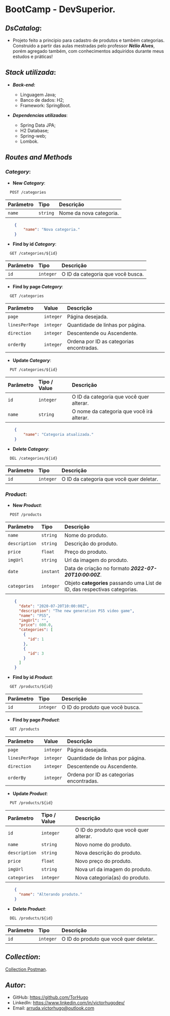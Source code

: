 
# BootCamp - DevSuperior. 
## _**DsCatalog**_:
- Projeto feito a principio para cadastro de produtos e também categorias. Construido a partir das aulas mestradas pelo professor _**Nélio Alves**_, porém agregado também, com conhecimentos adquiridos durante meus estudos e práticas!     


## _**Stack utilizada**_:
- **_Back-end:_** 
    - Linguagem Java;
    - Banco de dados: H2;
    - Framework: SpringBoot. 
    
- **_Dependencias utilizadas_**:
    - Spring Data JPA;
    - H2 Database;
    - Spring-web;
    - Lombok.

## _**Routes and Methods**_
### _**Category**_:

- **New _Category_**:

```http
  POST /categories
```

| Parâmetro   | Tipo       | Descrição                           |
| :---------- | :--------- | :---------------------------------- |
| `name` | `string` | Nome da nova categoria. |

```json
    {
        "name": "Nova categoria."
    }
```

- **Find by id _Category_**:

```http
  GET /categories/${id}
```

| Parâmetro   | Tipo       | Descrição                                   |
| :---------- | :--------- | :------------------------------------------ |
| `id`      | `integer` | O ID da categoria que você busca. |

- **Find by page _Category_**:

```http
  GET /categories
```

| Parâmetro   | Value       | Descrição                                   |
| :---------- | :--------- | :------------------------------------------ |
| `page`      | `integer` | Página desejada. |
| `linesPerPage`      | `integer` | Quantidade de linhas por página. |
| `direction`      | `integer` | Descentende ou Ascendente. |
| `orderBy`      | `integer` | Ordena por ID as categorias encontradas. |

- **Update _Category_**:

```http
  PUT /categories/${id}
```

| Parâmetro   | Tipo  / Value     | Descrição                                   |
| :---------- | :--------- | :------------------------------------------ |
| `id`      | `integer` | O ID da categoria que você quer alterar. |
| `name`      | `string` | O nome da categoria que você irá alterar. |

```json
    {
        "name": "Categoria atualizada."
    }
```

- **Delete _Category_**:

```http
  DEL /categories/${id}
```

| Parâmetro   | Tipo       | Descrição                                   |
| :---------- | :--------- | :------------------------------------------ |
| `id`      | `integer` | O ID da categoria que você quer deletar. |

### _**Product**_:

- **New _Product_**:

```http
  POST /products
```

| Parâmetro   | Tipo       | Descrição                           |
| :---------- | :--------- | :---------------------------------- |
| `name` | `string` | Nome do produto. |
| `description` | `string` | Descrição do produto. |
| `price` | `float` | Preço do produto. |
| `imgUrl` | `string` | Url da imagem do produto. |
| `date` | `instant` | Data de criação no formato _**2022-07-20T10:00:00Z**_. |
| `categories` | `integer` | Objeto **categories** passando uma List de ID, das respectivas categorias. |

```json
    {
      "date": "2020-07-20T10:00:00Z",
      "description": "The new generation PS5 video game",
      "name": "PS5",
      "imgUrl": "",
      "price": 600.0,
      "categories": [
        {
          "id": 1
        },
        {
          "id": 3
        }
      ]
    }
```

- **Find by id _Product_**:

```http
  GET /products/${id}
```

| Parâmetro   | Tipo       | Descrição                                   |
| :---------- | :--------- | :------------------------------------------ |
| `id`      | `integer` | O ID do produto que você busca. |

- **Find by page _Product_**:

```http
  GET /products
```

| Parâmetro   | Value       | Descrição                                   |
| :---------- | :--------- | :------------------------------------------ |
| `page`      | `integer` | Página desejada. |
| `linesPerPage`      | `integer` | Quantidade de linhas por página. |
| `direction`      | `integer` | Descentende ou Ascendente. |
| `orderBy`      | `integer` | Ordena por ID as categorias encontradas. |

- **Update _Product_**:

```http
  PUT /products/${id}
```

| Parâmetro   | Tipo  / Value     | Descrição                                   |
| :---------- | :--------- | :------------------------------------------ |
| `id`      | `integer` | O ID do produto que você quer alterar. |
| `name` | `string` | Novo nome do produto. |
| `description` | `string` | Nova descrição do produto. |
| `price` | `float` | Novo preço do produto. |
| `imgUrl` | `string` | Nova url da imagem do produto. |
| `categories` | `integer` | Nova categoria(as) do produto. |

```json
    {
      "name": "Alterando produto."
    }
```

- **Delete _Product_**:

```http
  DEL /products/${id}
```

| Parâmetro   | Tipo       | Descrição                                   |
| :---------- | :--------- | :------------------------------------------ |
| `id`      | `integer` | O ID do produto que você quer deletar. |

## **_Collection_**:
[Collection Postman](/collection/).

## _**Autor**_:

- GitHub: https://github.com/TorHugo
- LinkedIn: https://www.linkedin.com/in/victorhugodev/
- Email: arruda.victorhugo@outlook.com

